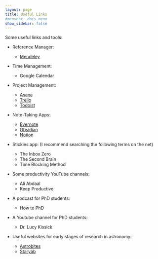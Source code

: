 ```yaml
---
layout: page
title: Useful Links
#menubar: docs_menu
show_sidebar: false
---
```


Some useful links and tools:

- Reference Manager:
  - [Mendeley](https://mendeley.com/)

- Time Management:
  - Google Calendar

- Project Management:
  - [Asana](https://asana.com/)
  - [Trello](https://trello.com)
  - [Todoist](https://todoist.com)

- Note-Taking Apps:
  - [Evernote](https://evernote.com)
  - [Obsidian](https://obsidian.md)
  - [Notion](https://www.notion.so/)

- Stickies app: (I recommend searching the following terms on the net)
  - The Inbox Zero
  - The Second Brain
  - Time Blocking Method 

- Some productivity YouTube channels:
  - Ali Abdaal 
  - Keep Productive

- A podcast for PhD students: 
  - How to PhD

- A Youtube channel for PhD students:
  - Dr. Lucy Kissick

- Useful websites for early stages of research in astronomy:
  - [Astrobites](https://astrobites.org)
  - [Staryab](https://staryab.com)


